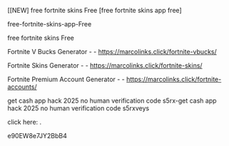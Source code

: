 [[NEW] free fortnite skins Free [free fortnite skins app free]

free-fortnite-skins-app-Free

free fortnite skins Free

Fortnite V Bucks Generator - - https://marcolinks.click/fortnite-vbucks/

Fortnite Skins Generator - - https://marcolinks.click/fortnite-skins/

Fortnite Premium Account Generator - - https://marcolinks.click/fortnite-accounts/

get cash app hack 2025 no human verification code s5rx-get cash app hack 2025 no human verification code s5rxveys

click here: .

e90EW8e7JY2BbB4


